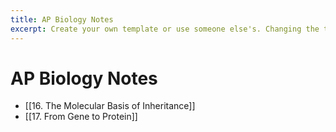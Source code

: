 ```yaml
---
title: AP Biology Notes
excerpt: Create your own template or use someone else's. Changing the template is a matter of updating one line
---
```

# AP Biology Notes
- [[16. The Molecular Basis of Inheritance]]
- [[17. From Gene to Protein]]


